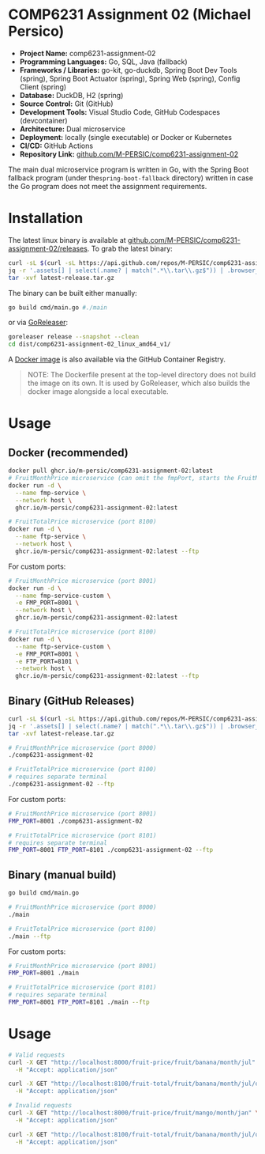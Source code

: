 # COMP6231 Assignment 02 (Michael Persico)

- **Project Name:** comp6231-assignment-02
- **Programming Languages:** Go, SQL, Java (fallback)
- **Frameworks / Libraries:** go-kit, go-duckdb, Spring Boot Dev Tools (spring), Spring Boot Actuator (spring), Spring Web (spring), Config Client (spring)
- **Database:** DuckDB, H2 (spring)
- **Source Control:** Git (GitHub)
- **Development Tools:** Visual Studio Code, GitHub Codespaces (devcontainer)
- **Architecture:** Dual microservice
- **Deployment:** locally (single executable) or Docker or Kubernetes
- **CI/CD:** GitHub Actions
- **Repository Link:** [github.com/M-PERSIC/comp6231-assignment-02](https://github.com/M-PERSIC/comp6231-assignment-02.git)                                                                     

The main dual microservice program is written in Go, with the Spring Boot fallback program (under the`spring-boot-fallback` directory) written in case the Go program does not meet the assignment requirements.

# Installation

The latest linux binary is available at [github.com/M-PERSIC/comp6231-assignment-02/releases](https://github.com/M-PERSIC/comp6231-assignment-02/releases). To grab the latest binary:

```bash
curl -sL $(curl -sL https://api.github.com/repos/M-PERSIC/comp6231-assignment-02/releases/latest | \
jq -r '.assets[] | select(.name? | match(".*\\.tar\\.gz$")) | .browser_download_url') -o latest-release.tar.gz
tar -xvf latest-release.tar.gz 
```

The binary can be built either manually:

```bash
go build cmd/main.go #./main 
```

or via [GoReleaser](https://goreleaser.com/):

```bash
goreleaser release --snapshot --clean
cd dist/comp6231-assignment-02_linux_amd64_v1/
```

A [Docker image](https://github.com/M-PERSIC/comp6231-assignment-02/pkgs/container/comp6231-assignment-02) is also available via the GitHub Container Registry. 

> NOTE: The Dockerfile present at the top-level directory does not build the image on its own.
> It is used by GoReleaser, which also builds the docker image alongside a local executable.

# Usage

## Docker (recommended)

```bash
docker pull ghcr.io/m-persic/comp6231-assignment-02:latest
# FruitMonthPrice microservice (can omit the fmpPort, starts the FruitMonthPrice at port 8000 by default)
docker run -d \
  --name fmp-service \
  --network host \
  ghcr.io/m-persic/comp6231-assignment-02:latest

# FruitTotalPrice microservice (port 8100)
docker run -d \
  --name ftp-service \
  --network host \
  ghcr.io/m-persic/comp6231-assignment-02:latest --ftp
```

For custom ports:

```bash
# FruitMonthPrice microservice (port 8001)
docker run -d \
  --name fmp-service-custom \
  -e FMP_PORT=8001 \
  --network host \
  ghcr.io/m-persic/comp6231-assignment-02:latest

# FruitTotalPrice microservice (port 8100)
docker run -d \
  --name ftp-service-custom \
  -e FMP_PORT=8001 \
  -e FTP_PORT=8101 \
  --network host \
  ghcr.io/m-persic/comp6231-assignment-02:latest --ftp
```

## Binary (GitHub Releases)

```bash
curl -sL $(curl -sL https://api.github.com/repos/M-PERSIC/comp6231-assignment-02/releases/latest | \
jq -r '.assets[] | select(.name? | match(".*\\.tar\\.gz$")) | .browser_download_url') -o latest-release.tar.gz
tar -xvf latest-release.tar.gz 

# FruitMonthPrice microservice (port 8000)
./comp6231-assignment-02 

# FruitTotalPrice microservice (port 8100)
# requires separate terminal
./comp6231-assignment-02 --ftp
```

For custom ports:

```bash
# FruitMonthPrice microservice (port 8001)
FMP_PORT=8001 ./comp6231-assignment-02

# FruitTotalPrice microservice (port 8101)
# requires separate terminal
FMP_PORT=8001 FTP_PORT=8101 ./comp6231-assignment-02 --ftp
```

## Binary (manual build)

```bash
go build cmd/main.go

# FruitMonthPrice microservice (port 8000)
./main

# FruitTotalPrice microservice (port 8100)
./main --ftp
```

For custom ports:

```bash
# FruitMonthPrice microservice (port 8001)
FMP_PORT=8001 ./main

# FruitTotalPrice microservice (port 8101)
# requires separate terminal
FMP_PORT=8001 FTP_PORT=8101 ./main --ftp
```

# Usage

```bash
# Valid requests
curl -X GET "http://localhost:8000/fruit-price/fruit/banana/month/jul" \
  -H "Accept: application/json"

curl -X GET "http://localhost:8100/fruit-total/fruit/banana/month/jul/quantity/10" \
  -H "Accept: application/json"

# Invalid requests
curl -X GET "http://localhost:8000/fruit-price/fruit/mango/month/jan" \
  -H "Accept: application/json"

curl -X GET "http://localhost:8100/fruit-total/fruit/banana/month/jul/quantity/-5" \
  -H "Accept: application/json"
```
